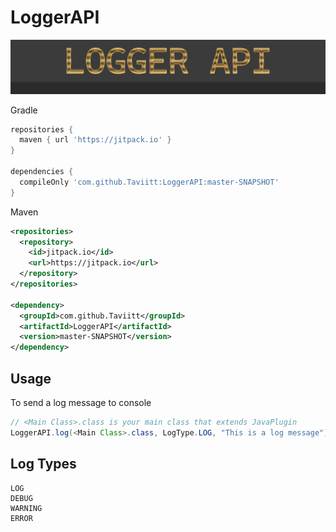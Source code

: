 # LoggerAPI
![Screenshot](LoggerAPIImg.png)

Gradle
```gradle
repositories {
  maven { url 'https://jitpack.io' }
}

dependencies {
  compileOnly 'com.github.Taviitt:LoggerAPI:master-SNAPSHOT'
}
```

Maven
```XML
<repositories>
  <repository>
    <id>jitpack.io</id>
    <url>https://jitpack.io</url>
  </repository>
</repositories>

<dependency>
  <groupId>com.github.Taviitt</groupId>
  <artifactId>LoggerAPI</artifactId>
  <version>master-SNAPSHOT</version>
</dependency>
```

## Usage
To send a log message to console
```java
// <Main Class>.class is your main class that extends JavaPlugin
LoggerAPI.log(<Main Class>.class, LogType.LOG, "This is a log message");
```

## Log Types
```
LOG
DEBUG
WARNING
ERROR
```
